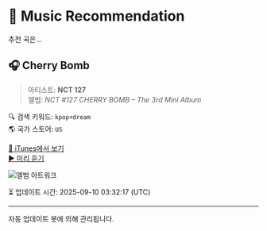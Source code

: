 
# 🎵 Music Recommendation

추천 곡은...

## 🎧 Cherry Bomb  
> 아티스트: **NCT 127**  
> 앨범: _NCT #127 CHERRY BOMB – The 3rd Mini Album_  

🔍 검색 키워드: `kpop+dream`  
🌎 국가 스토어: `US`

[🔗 iTunes에서 보기](https://music.apple.com/us/album/cherry-bomb/1247335504?i=1247335800&uo=4)  
[▶️ 미리 듣기](https://audio-ssl.itunes.apple.com/itunes-assets/AudioPreview115/v4/88/61/1c/88611cc6-7951-4ea6-31bb-2ffc3ec2f035/mzaf_4558035291849461290.plus.aac.p.m4a)

![앨범 아트워크](https://is1-ssl.mzstatic.com/image/thumb/Music125/v4/95/1c/89/951c8962-2d96-d06a-c39d-63a593613c8a/NCT-DIGITAL_COVER.jpg/100x100bb.jpg)

⏳ 업데이트 시간: 2025-09-10 03:32:17 (UTC)

---
자동 업데이트 봇에 의해 관리됩니다.
